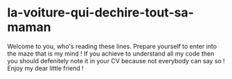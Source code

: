 # la-voiture-qui-dechire-tout-sa-maman


Welcome to you, who's reading these lines. Prepare yourself to enter into the maze that is my mind ! If you achieve to understand all my code then you should defenitely note it in your CV because not everybody can say so ! Enjoy my dear little friend !
